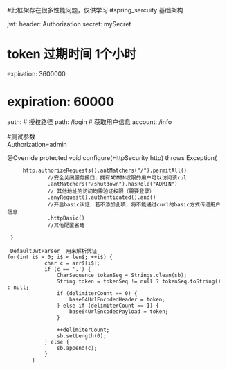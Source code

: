 
#此框架存在很多性能问题，仅供学习
#spring_sercuity 基础架构
 
 jwt:
   header: Authorization
   secret: mySecret
   # token 过期时间 1个小时
   expiration: 3600000
 #  expiration: 60000
   auth:
     # 授权路径
     path: /login
     # 获取用户信息
     account: /info
     
 #测试参数  
 Authorization=admin
 
 
 @Override
     protected void configure(HttpSecurity http) throws Exception{
 
         http.authorizeRequests().antMatchers("/").permitAll()
                 //安全关闭服务接口，拥有ADMIN权限的用户可以访问该rul
                 .antMatchers("/shutdown").hasRole("ADMIN")
                 // 其他地址的访问均需验证权限（需要登录）
                 .anyRequest().authenticated().and()
                 //开启basic认证，若不添加此项，将不能通过curl的basic方式传递用户信息
                 .httpBasic()
                 //其他配置省略
 
     }
     
     DefaultJwtParser  用来解析凭证
    for(int i$ = 0; i$ < len$; ++i$) {
                char c = arr$[i$];
                if (c == '.') {
                    CharSequence tokenSeq = Strings.clean(sb);
                    String token = tokenSeq != null ? tokenSeq.toString() : null;
                    if (delimiterCount == 0) {
                        base64UrlEncodedHeader = token;
                    } else if (delimiterCount == 1) {
                        base64UrlEncodedPayload = token;
                    }
    
                    ++delimiterCount;
                    sb.setLength(0);
                } else {
                    sb.append(c);
                }
            }